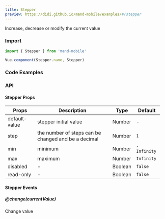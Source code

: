 ```yaml
---
title: Stepper
preview: https://didi.github.io/mand-mobile/examples/#/stepper
---
```


Increase, decrease or modify the current value

### Import

```javascript
import { Stepper } from 'mand-mobile'

Vue.component(Stepper.name, Stepper)
```

### Code Examples
<!-- DEMO -->

### API

#### Stepper Props
|Props | Description | Type | Default |
|---------|------|--------|----|
|default-value |stepper initial value| Number|-|
|step|the number of steps can be changed and be a decimal|Number|`1`|
|min|minimum|Number|`-Infinity`|
|max|maximum|Number|`Infinity`|
|disabled|-| Boolean|`false`|
|read-only|-| Boolean|`false`|

#### Stepper Events

##### @change(currentValue)
Change value
